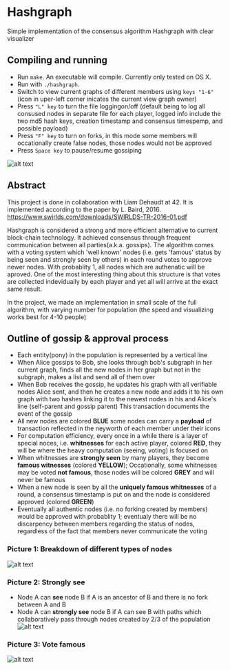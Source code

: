 # Hashgraph
Simple implementation of the consensus algorithm Hashgraph with clear visualizer

## Compiling and running
- Run `make`. An executable will compile. Currently only tested on OS X.
- Run with `./hashgraph`.
- Switch to view current graphs of different members using `keys "1-6"` (icon in uper-left corner inicates the current view graph owner)
- Press `"L" key` to turn the file loggingon/off (default being to log all consused nodes in separate file for each player, logged info include the two md5 hash keys, creation timestamp and consensus timespemp, and possible payload)
- Press `"F" key` to turn on forks, in this mode some members will occationally create false nodes, those nodes would not be approved
- Press `Space key` to pause/resume gossiping

![alt text](https://github.com/conanwu777/hashgraph/blob/master/1.png)

## Abstract
This project is done in collaboration with Liam Dehaudt at 42. It is implemented according to the paper by L. Baird, 2016.
https://www.swirlds.com/downloads/SWIRLDS-TR-2016-01.pdf

Hashgraph is considered a strong and more efficient alternative to current block-chain technology. It achieved consensus through frequent communication between all parties(a.k.a. gossips). The algorithm comes with a voting system which 'well known' nodes (i.e. gets 'famous' status by being seen and strongly seen by others) in each round votes to approve newer nodes. With probablity 1, all nodes which are authenatic will be aproved. One of the most interesting thing about this structure is that votes are collected indevidually by each player and yet all will arrive at the exact same result.

In the project, we made an implementation in small scale of the full algorithm, with varying number for population (the speed and visualizing works best for 4-10 people)

## Outline of gossip & approval process
- Each entity(pony) in the population is represented by a vertical line
- When Alice gossips to Bob, she looks through bob's subgraph in her current graph, finds all the new nodes in her graph but not in the subgraph, makes a list and send all of them over
- When Bob receives the gossip, he updates his graph with all verifiable nodes Alice sent, and then he creates a new node and adds it to his own graph with two hashes linking it to the newest nodes in his and Alice's line (self-parent and gossip parent) This transaction documents the event of the gossip
- All new nodes are colored **BLUE** some nodes can carry a **payload** of transaction reflected in the neyworth of each member under their icons
- For computation efficiency, every once in a while there is a layer of special noces, i.e. **whitnesses** for each active player, colored **RED**, they will be where the heavy computation (seeing, voting) is focused on
- When whitnesses are **strongly seen** by many players, they become **famous witnesses** (colored **YELLOW**); Occationally, some whitnesses may be voted **not famous**, those nodes will be colored **GREY** and will never be famous
- When a new node is seen by all the **uniquely famous whitnesses** of a round, a consensus timestamp is put on and the node is considered approved (colored **GREEN**)
- Eventually all authentic nodes (i.e. no forking created by members) would be approved with probablity 1; eventualy there will be no discarpency between members regarding the status of nodes, regardless of the fact that members never communicate the voting

### Picture 1: Breakdown of different types of nodes
![alt text](https://github.com/conanwu777/hashgraph/blob/master/2.png)

### Picture 2: Strongly see
- Node A can **see** node B if A is an ancestor of B and there is no fork between A and B
- Node A can **strongly see** node B if A can see B with paths which collaboratively pass through nodes created by 2/3 of the population
![alt text](https://github.com/conanwu777/hashgraph/blob/master/3.png)

### Picture 3: Vote famous
![alt text](https://github.com/conanwu777/hashgraph/blob/master/4.png)
